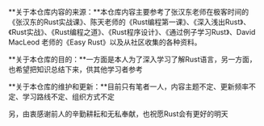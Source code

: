 **关于本仓库内容的来源：**本仓库内容主要参考了张汉东老师在极客时间的《张汉东的Rust实战课》、陈天老师的《Rust编程第一课》、《深入浅出Rust》、《Rust实战》、《Rust编程之道》、《Rust程序设计》、《通过例子学习Rust》、David MacLeod 老师的《Easy Rust》以及从社区收集的各种资料。

**关于本仓库的目的：**一方面是本人为了深入学习了解Rust语言，另一方面，也希望把知识总结下来，供其他学习者参考

**关于本仓库的维护和更新：**目前只有笔者一人，内容主题不定、更新频率不定、学习路线不定、组织方式不定

另，由衷感谢前人的辛勤耕耘和无私奉献，也祝愿Rust会有更好的明天

